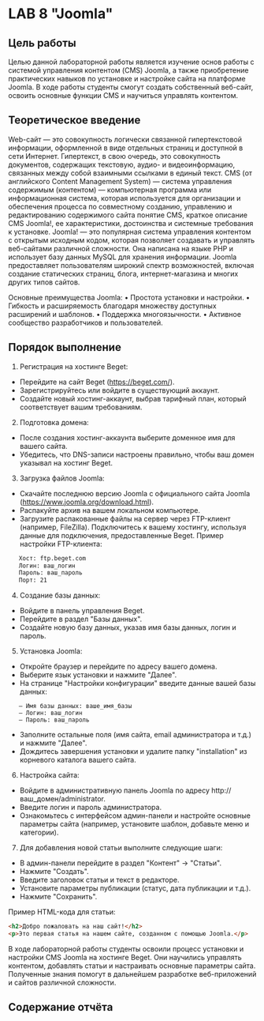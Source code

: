 # LAB 8 "Joomla"

## Цель работы
Целью данной лабораторной работы является изучение основ работы с системой управления контентом (CMS) Joomla, а также приобретение практических навыков по установке и настройке сайта на платформе Joomla. В ходе работы студенты смогут создать собственный веб-сайт, освоить основные функции CMS и научиться управлять контентом.

## Теоретическое введение
Web-сайт — это совокупность логически связанной гипертекстовой информации, оформленной в виде отдельных страниц и доступной в сети Интернет. Гипертекст, в свою очередь, это совокупность документов, содержащих текстовую, аудио- и видеоинформацию, связанных между собой взаимными ссылками в единый текст.
CMS (от английского Content Management System) — система управления содержимым (контентом) — компьютерная программа или информационная система, которая используется для организации и обеспечения процесса по совместному созданию, управлению и редактированию содержимого сайта понятие CMS, краткое описание CMS Joomla!, ее характеристики, достоинства и системные требования к установке.
Joomla! — это популярная система управления контентом с открытым исходным кодом, которая позволяет создавать и управлять веб-сайтами различной сложности. Она написана на языке PHP и использует базу данных MySQL для хранения информации. Joomla предоставляет пользователям широкий спектр возможностей, включая создание статических страниц, блога, интернет-магазина и многих других типов сайтов.

Основные преимущества Joomla:
• Простота установки и настройки.
• Гибкость и расширяемость благодаря множеству доступных расширений и шаблонов.
• Поддержка многоязычности.
• Активное сообщество разработчиков и пользователей.

## Порядок выполнение
1. Регистрация на хостинге Beget:
- Перейдите на сайт Beget (https://beget.com/).
- Зарегистрируйтесь или войдите в существующий аккаунт.
- Создайте новый хостинг-аккаунт, выбрав тарифный план, который соответствует вашим требованиям.

2. Подготовка домена:
- После создания хостинг-аккаунта выберите доменное имя для вашего сайта.
- Убедитесь, что DNS-записи настроены правильно, чтобы ваш домен указывал на хостинг Beget.

3. Загрузка файлов Joomla:
- Скачайте последнюю версию Joomla с официального сайта Joomla (https://www.joomla.org/download.html).
- Распакуйте архив на вашем локальном компьютере.
- Загрузите распакованные файлы на сервер через FTP-клиент (например, FileZilla). Подключитесь к вашему хостингу, используя данные для подключения, предоставленные Beget. Пример настройки FTP-клиента:
```txt
   Хост: ftp.beget.com
   Логин: ваш_логин
   Пароль: ваш_пароль
   Порт: 21
```
4. Создание базы данных:
- Войдите в панель управления Beget.
- Перейдите в раздел "Базы данных".
- Создайте новую базу данных, указав имя базы данных, логин и пароль.

5. Установка Joomla:
- Откройте браузер и перейдите по адресу вашего домена.
- Выберите язык установки и нажмите "Далее".
- На странице "Настройки конфигурации" введите данные вашей базы данных:
```
   – Имя базы данных: ваше_имя_базы
   – Логин: ваш_логин
   – Пароль: ваш_пароль
```
- Заполните остальные поля (имя сайта, email администратора и т.д.) и нажмите "Далее".
- Дождитесь завершения установки и удалите папку "installation" из корневого каталога вашего сайта.

6. Настройка сайта:
- Войдите в административную панель Joomla по адресу http://ваш_домен/administrator.
- Введите логин и пароль администратора.
- Ознакомьтесь с интерфейсом админ-панели и настройте основные параметры сайта (например, установите шаблон, добавьте меню и категории).

7. Для добавления новой статьи выполните следующие шаги:
- В админ-панели перейдите в раздел "Контент" → "Статьи".
- Нажмите "Создать".
- Введите заголовок статьи и текст в редакторе.
- Установите параметры публикации (статус, дата публикации и т.д.).
- Нажмите "Сохранить".

Пример HTML-кода для статьи:
```html
<h2>Добро пожаловать на наш сайт!</h2>
<p>Это первая статья на нашем сайте, созданном с помощью Joomla.</p>
```

В ходе лабораторной работы студенты освоили процесс установки и настройки CMS Joomla на хостинге Beget. Они научились управлять контентом, добавлять статьи и настраивать основные параметры сайта. Полученные знания помогут в дальнейшем разработке веб-приложений и сайтов различной сложности.

## Содержание отчёта
